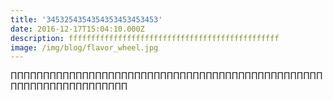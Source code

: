 ```yaml
---
title: '3453254354354353453453453'
date: 2016-12-17T15:04:10.000Z
description: fffffffffffffffffffffffffffffffffffffffffffffff
image: /img/blog/flavor_wheel.jpg
---
```

ПППППППППППППППППППППППППППППППППППППППППППППППППППППППППППППППППП
